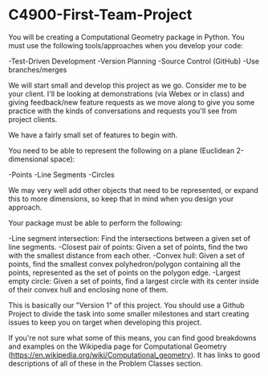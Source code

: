# C4900-First-Team-Project
You will be creating a Computational Geometry package in Python. You must use the following 
tools/approaches when you develop your code:

-Test-Driven Development
-Version Planning 
-Source Control (GitHub)
-Use branches/merges

We will start small and develop this project as we go. Consider me to be your client. I'll be looking at 
demonstrations (via Webex or in class) and giving feedback/new feature requests as we move along to give 
you some practice with the kinds of conversations and requests you'll see from project clients. 

We have a fairly small set of features to begin with. 

You need to be able to represent the following on a plane (Euclidean 2-dimensional space):

-Points
-Line Segments
-Circles

We may very well add other objects that need to be represented, or expand this to more dimensions, so keep 
that in mind when you design your approach. 

Your package must be able to perform the following:

-Line segment intersection: Find the intersections between a given set of line segments.
-Closest pair of points: Given a set of points, find the two with the smallest distance from each other.
-Convex hull: Given a set of points, find the smallest convex polyhedron/polygon containing all the points, 
  represented as the set of points on the polygon edge.
-Largest empty circle: Given a set of points, find a largest circle with its center inside of their 
  convex hull and enclosing none of them.
  
This is basically our "Version 1" of this project. You should use a Github Project to divide the task into 
some smaller milestones and start creating issues to keep you on target when developing this project. 

If you're not sure what some of this means, you can find good breakdowns and examples on the Wikipedia 
page for Computational Geometry (https://en.wikipedia.org/wiki/Computational_geometry). It has links to 
good descriptions of all of these in the Problem Classes section.
